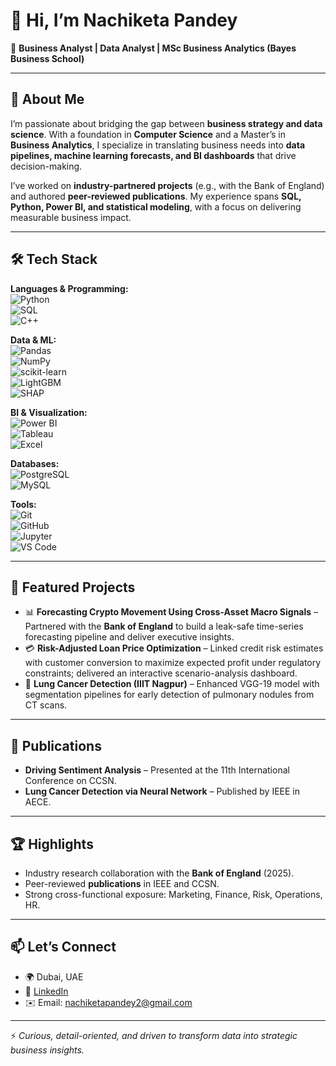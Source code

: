 # 👋 Hi, I’m Nachiketa Pandey  

🎯 **Business Analyst | Data Analyst | MSc Business Analytics (Bayes Business School)**  

---

## 🌟 About Me  
I’m passionate about bridging the gap between **business strategy and data science**. With a foundation in **Computer Science** and a Master’s in **Business Analytics**, I specialize in translating business needs into **data pipelines, machine learning forecasts, and BI dashboards** that drive decision-making.  

I’ve worked on **industry-partnered projects** (e.g., with the Bank of England) and authored **peer-reviewed publications**. My experience spans **SQL, Python, Power BI, and statistical modeling**, with a focus on delivering measurable business impact.  

---

## 🛠️ Tech Stack  

**Languages & Programming:**  
![Python](https://img.shields.io/badge/Python-3776AB?style=for-the-badge&logo=python&logoColor=white)  
![SQL](https://img.shields.io/badge/SQL-336791?style=for-the-badge&logo=postgresql&logoColor=white)  
![C++](https://img.shields.io/badge/C++-00599C?style=for-the-badge&logo=c%2B%2B&logoColor=white)  

**Data & ML:**  
![Pandas](https://img.shields.io/badge/Pandas-150458?style=for-the-badge&logo=pandas&logoColor=white)  
![NumPy](https://img.shields.io/badge/NumPy-013243?style=for-the-badge&logo=numpy&logoColor=white)  
![scikit-learn](https://img.shields.io/badge/scikit--learn-F7931E?style=for-the-badge&logo=scikit-learn&logoColor=white)  
![LightGBM](https://img.shields.io/badge/LightGBM-00C853?style=for-the-badge&logo=leaflet&logoColor=white)  
![SHAP](https://img.shields.io/badge/SHAP-FF4081?style=for-the-badge&logo=google&logoColor=white)  

**BI & Visualization:**  
![Power BI](https://img.shields.io/badge/Power%20BI-F2C811?style=for-the-badge&logo=powerbi&logoColor=black)  
![Tableau](https://img.shields.io/badge/Tableau-E97627?style=for-the-badge&logo=tableau&logoColor=white)  
![Excel](https://img.shields.io/badge/Excel-217346?style=for-the-badge&logo=microsoftexcel&logoColor=white)  

**Databases:**  
![PostgreSQL](https://img.shields.io/badge/PostgreSQL-336791?style=for-the-badge&logo=postgresql&logoColor=white)  
![MySQL](https://img.shields.io/badge/MySQL-4479A1?style=for-the-badge&logo=mysql&logoColor=white)  

**Tools:**  
![Git](https://img.shields.io/badge/Git-F05032?style=for-the-badge&logo=git&logoColor=white)  
![GitHub](https://img.shields.io/badge/GitHub-181717?style=for-the-badge&logo=github&logoColor=white)  
![Jupyter](https://img.shields.io/badge/Jupyter-F37626?style=for-the-badge&logo=jupyter&logoColor=white)  
![VS Code](https://img.shields.io/badge/VS%20Code-007ACC?style=for-the-badge&logo=visualstudiocode&logoColor=white)  

---

## 📂 Featured Projects  
- 📊 **Forecasting Crypto Movement Using Cross-Asset Macro Signals** – Partnered with the **Bank of England** to build a leak-safe time-series forecasting pipeline and deliver executive insights.  
- 💳 **Risk-Adjusted Loan Price Optimization** – Linked credit risk estimates with customer conversion to maximize expected profit under regulatory constraints; delivered an interactive scenario-analysis dashboard.  
- 🧬 **Lung Cancer Detection (IIIT Nagpur)** – Enhanced VGG-19 model with segmentation pipelines for early detection of pulmonary nodules from CT scans.  

---

## 📝 Publications  
- **Driving Sentiment Analysis** – Presented at the 11th International Conference on CCSN.  
- **Lung Cancer Detection via Neural Network** – Published by IEEE in AECE.  

---

## 🏆 Highlights  
- Industry research collaboration with the **Bank of England** (2025).  
- Peer-reviewed **publications** in IEEE and CCSN.  
- Strong cross-functional exposure: Marketing, Finance, Risk, Operations, HR.  

---

## 📫 Let’s Connect  
- 🌍 Dubai, UAE  
- 💼 [LinkedIn](https://www.linkedin.com/in/nachiketa-pandey-a347801b4/)  
- ✉️ Email: nachiketapandey2@gmail.com  

---

⚡ *Curious, detail-oriented, and driven to transform data into strategic business insights.*  


